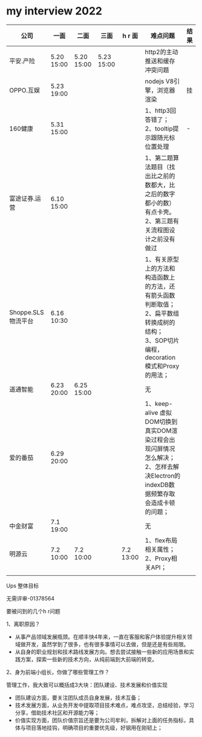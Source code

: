 # my interview 2022

| 公司               | 一面       | 二面       | 三面       | h r 面    | 难点问题                                                     | 结果 |
| ------------------ | ---------- | ---------- | ---------- | --------- | ------------------------------------------------------------ | ---- |
| 平安.产险          | 5.20 15:00 | 5.20 15:00 | 5.23 15:00 |           | http2的主动推送和缓存冲突问题                                |      |
| OPPO.互娱          | 5.23 19:00 |            |            |           | nodejs V8引擎，浏览器渲染                                    | 挂   |
| 160健康            | 5.31 15:00 |            |            |           | 1、http3回答错了；<br />2、tooltip提示跟随光标位置处理       | -    |
| 富途证券.运营      | 6.10 15:00 |            |            |           | 1、第二题算法题目（找出比之前的数都大，比之后的数字都小的数）有点卡壳。<br />2、第三题有关流程图设计之前没有做过 |      |
| Shoppe.SLS物流平台 | 6.16 10:30 |            |            |           | 1、有关原型上的方法和构造函数上的方法，还有箭头函数判断取值；<br />2、扁平数组转换成树的结构；<br />3、SOP切片编程，decoration模式和Proxy的用法； |      |
| 道通智能           | 6.23 20:00 | 6.25 15:00 |            |           | 无                                                           |      |
| 爱的番茄           | 6.29 20:00 |            |            |           | 1、keep-alive 虚拟DOM切换到真实DOM渲染过程会出现闪屏情况怎么解决；<br />2、怎样去解决Electron的indexDB数据频繁存取会造成卡顿的问题； |      |
| 中金财富           | 7.1 19:00  |            |            |           | 无                                                           |      |
| 明源云             | 7.2 10:00  | 7.2 10:00  |            | 7.2 13:00 | 1、flex布局相关属性；<br />2、Proxy相关API；                 |      |
|                    |            |            |            |           |                                                              |      |



Ups 整体目标

无需评审-01378564



要被问到的几个h r问题

1、离职原因？

- 从事产品领域发展瓶颈。在顺丰快4年来，一直在客服和客户体验提升相关领域做开发，虽然学到了很多，也有很多事情可以去做，但是还是有些局限。
- 从自身的职业规划和技术路线发展方向。想去尝试接触一些新的应用场景和实践方案，探索一些新的技术方向，从纯前端到大前端的转变。

2、身为前端小组长，你做了哪些管理工作？

管理工作，我大致可以概括成3大块：团队建设、技术发展和价值实现

- 团队建设方面，要关注团队成员自身发展，技术互备；
- 技术发展方面，从业务开发中提取项目技术难点，难点攻坚，总结经验，学习分享，借助技术社区和开源能力等；
- 价值实现方面，团队价值宗旨还是要为公司牟利，拆解对上面的任务指标，具体与项目落地挂钩，明确项目的重要优先级，好钢用在刚韧上；
